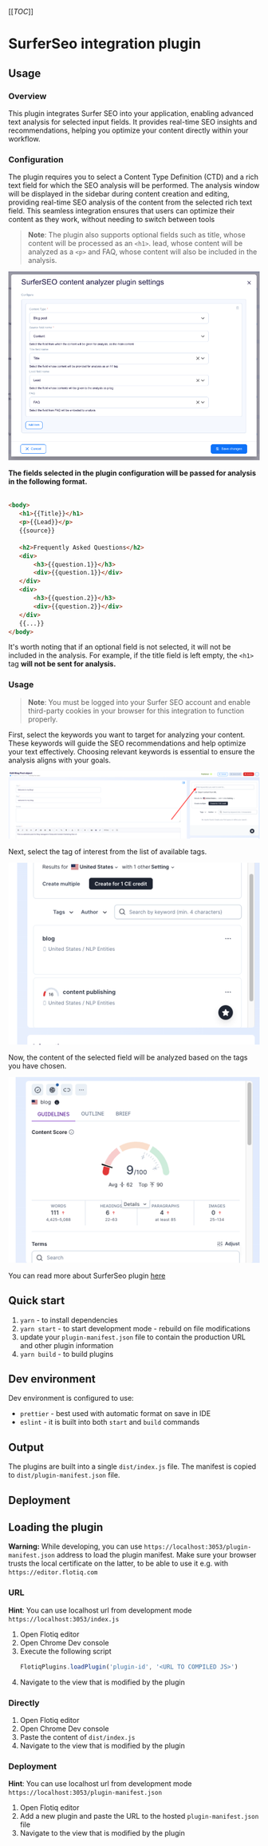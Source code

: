 [[_TOC_]]

# SurferSeo integration plugin

## Usage

### Overview

This plugin integrates Surfer SEO into your application, enabling advanced text analysis for selected input fields. It
provides real-time SEO insights and recommendations, helping you optimize your content directly within your workflow.

### Configuration

The plugin requires you to select a Content Type Definition (CTD) and a rich text field for which the SEO analysis will
be performed. The analysis window will be displayed in the sidebar during content creation and editing, providing
real-time SEO analysis of the content from the selected rich text field. This seamless integration ensures that users
can optimize their content as they work, without needing to switch between tools

> **Note**: The plugin also supports optional fields such as title, whose content will be processed as an `<h1>`.
> lead, whose content will be analyzed as a `<p>` and FAQ, whose content will also be included in the analysis.

![](.docs/images/settings-screen.png)

**The fields selected in the plugin configuration will be passed for analysis in the following format.**

```html

<body>
   <h1>{{Title}}</h1>
   <p>{{Lead}}</p>
   {{source}}
   
   <h2>Frequently Asked Questions</h2>
   <div>
       <h3>{{question.1}}</h3>
       <div>{{question.1}}</div>
   </div>
   <div>
       <h3>{{question.2}}</h3>
       <div>{{question.2}}</div>
   </div>
   {{...}}
</body>
```

It's worth noting that if an optional field is not selected, it will not be included in the analysis. For example, if
the title field is left empty, the `<h1>` tag **will not be sent for analysis.**

### Usage

> **Note**: You must be logged into your Surfer SEO account and enable third-party cookies in your browser for this
> integration to function properly.

First, select the keywords you want to target for analyzing your content. These keywords will guide the SEO
recommendations and help optimize your text effectively. Choosing relevant keywords is essential to ensure the analysis
aligns with your goals.

![](.docs/images/select-key-words.png)

Next, select the tag of interest from the list of available tags.

![](.docs/images/tag-list.png)

Now, the content of the selected field will be analyzed based on the tags you have chosen.

![](.docs/images/analize.png)

You can read more about SurferSeo
plugin [here](https://surferseo.notion.site/Surfer-Guidelines-in-your-CMS-ba2ea6b1a3234850bc1b49caa1a7acda)

## Quick start

1. `yarn` - to install dependencies
2. `yarn start` - to start development mode - rebuild on file modifications
3. update your `plugin-manifest.json` file to contain the production URL and other plugin information
4. `yarn build` - to build plugins

## Dev environment

Dev environment is configured to use:

* `prettier` - best used with automatic format on save in IDE
* `eslint` - it is built into both `start` and `build` commands

## Output

The plugins are built into a single `dist/index.js` file. The manifest is copied to `dist/plugin-manifest.json` file.

## Deployment

<!-- TO DO -->

## Loading the plugin

**Warning:** While developing, you can use  `https://localhost:3053/plugin-manifest.json` address to load the plugin
manifest. Make sure your browser trusts the local certificate on the latter, to be able to use it e.g.
with `https://editor.flotiq.com`

### URL

**Hint**: You can use localhost url from development mode `https://localhost:3053/index.js`

1. Open Flotiq editor
2. Open Chrome Dev console
3. Execute the following script
   ```javascript
   FlotiqPlugins.loadPlugin('plugin-id', '<URL TO COMPILED JS>')
   ```
4. Navigate to the view that is modified by the plugin

### Directly

1. Open Flotiq editor
2. Open Chrome Dev console
3. Paste the content of `dist/index.js`
4. Navigate to the view that is modified by the plugin

### Deployment

**Hint**: You can use localhost url from development mode `https://localhost:3053/plugin-manifest.json`

1. Open Flotiq editor
2. Add a new plugin and paste the URL to the hosted `plugin-manifest.json` file
3. Navigate to the view that is modified by the plugin
